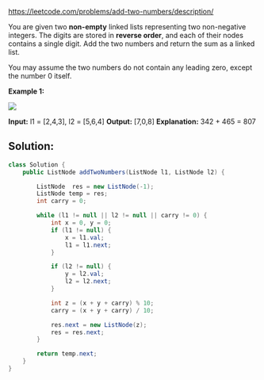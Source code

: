 https://leetcode.com/problems/add-two-numbers/description/

You are given two **non-empty** linked lists representing two non-negative integers. The digits are stored in **reverse order**, and each of their nodes contains a single digit. Add the two numbers and return the sum as a linked list.

You may assume the two numbers do not contain any leading zero, except the number 0 itself.

**Example 1:**

![](https://assets.leetcode.com/uploads/2020/10/02/addtwonumber1.jpg)

**Input:** l1 = [2,4,3], l2 = [5,6,4]
**Output:** [7,0,8]
**Explanation:** 342 + 465 = 807

## Solution:

```java
class Solution {
    public ListNode addTwoNumbers(ListNode l1, ListNode l2) {

        ListNode  res = new ListNode(-1);
        ListNode temp = res;
        int carry = 0;

        while (l1 != null || l2 != null || carry != 0) {
            int x = 0, y = 0;
            if (l1 != null) {
                x = l1.val;
                l1 = l1.next;
            }

            if (l2 != null) {
                y = l2.val;
                l2 = l2.next;
            }

            int z = (x + y + carry) % 10;
            carry = (x + y + carry) / 10;

            res.next = new ListNode(z);
            res = res.next;
        }

        return temp.next;
    }
}
```
